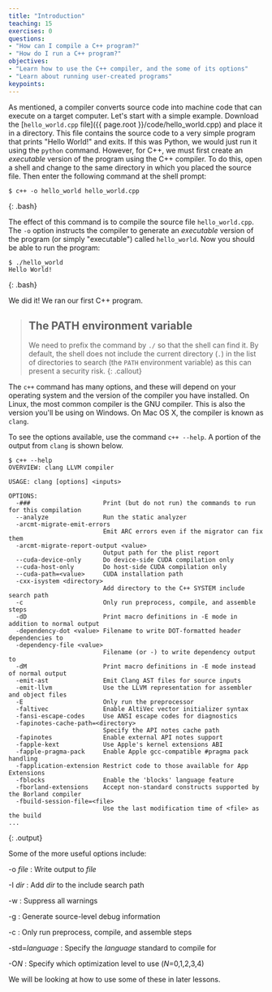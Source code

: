 ```yaml
---
title: "Introduction"
teaching: 15
exercises: 0
questions:
- "How can I compile a C++ program?"
- "How do I run a C++ program?"
objectives:
- "Learn how to use the C++ compiler, and the some of its options"
- "Learn about running user-created programs"
keypoints:
---
```

As mentioned, a compiler converts source code into machine code that can execute on a target computer. Let's start with a simple example. Download the
[`hello_world.cpp` file]({{ page.root }}/code/hello_world.cpp) and place it in a directory. This file contains the source code to a very simple program that prints "Hello World!" and exits. 
If this was Python, we would just run it using the `python` command. However, for C++, we must first create an *executable* version of the program
using the C++ compiler. To do this, open a shell and change to the same directory in which you placed the source file. Then enter the following
command at the shell prompt:

~~~
$ c++ -o hello_world hello_world.cpp
~~~
{: .bash}

The effect of this command is to compile the source file `hello_world.cpp`. The `-o` option instructs the compiler to generate an *executable* version 
of the program (or simply "executable") called `hello_world`. Now you should be able to run the program:

~~~
$ ./hello_world
Hello World!
~~~
{: .bash}

We did it! We ran our first C++ program.

> ## The PATH environment variable
>
> We need to prefix the command by `./` so that the shell can find it. By default, the shell does not include the current
> directory (`.`) in the list of directories to search (the `PATH` environment variable) as this can present a security risk.
{: .callout}

The `c++` command has many options, and these will depend on your operating system and the version of the compiler you have installed. On Linux,
the most common compiler is the GNU compiler. This is also the version you'll be using on Windows. On Mac OS X, the compiler is known as `clang`.

To see the options available, use the command `c++ --help`. A portion of the output from `clang` is shown below.

~~~
$ c++ --help
OVERVIEW: clang LLVM compiler

USAGE: clang [options] <inputs>

OPTIONS:
  -###                    Print (but do not run) the commands to run for this compilation
  --analyze               Run the static analyzer
  -arcmt-migrate-emit-errors
                          Emit ARC errors even if the migrator can fix them
  -arcmt-migrate-report-output <value>
                          Output path for the plist report
  --cuda-device-only      Do device-side CUDA compilation only
  --cuda-host-only        Do host-side CUDA compilation only
  --cuda-path=<value>     CUDA installation path
  -cxx-isystem <directory>
                          Add directory to the C++ SYSTEM include search path
  -c                      Only run preprocess, compile, and assemble steps
  -dD                     Print macro definitions in -E mode in addition to normal output
  -dependency-dot <value> Filename to write DOT-formatted header dependencies to
  -dependency-file <value>
                          Filename (or -) to write dependency output to
  -dM                     Print macro definitions in -E mode instead of normal output
  -emit-ast               Emit Clang AST files for source inputs
  -emit-llvm              Use the LLVM representation for assembler and object files
  -E                      Only run the preprocessor
  -faltivec               Enable AltiVec vector initializer syntax
  -fansi-escape-codes     Use ANSI escape codes for diagnostics
  -fapinotes-cache-path=<directory>
                          Specify the API notes cache path
  -fapinotes              Enable external API notes support
  -fapple-kext            Use Apple's kernel extensions ABI
  -fapple-pragma-pack     Enable Apple gcc-compatible #pragma pack handling
  -fapplication-extension Restrict code to those available for App Extensions
  -fblocks                Enable the 'blocks' language feature
  -fborland-extensions    Accept non-standard constructs supported by the Borland compiler
  -fbuild-session-file=<file>
                          Use the last modification time of <file> as the build 
...
~~~
{: .output}

Some of the more useful options include:

-o *file*
: Write output to *file*

-I *dir*
: Add *dir* to the include search path

-w
: Suppress all warnings

-g
: Generate source-level debug information

-c
: Only run preprocess, compile, and assemble steps

-std=*language*
: Specify the *language* standard to compile for

-O*N*
: Specify which optimization level to use (*N*=0,1,2,3,4)

We will be looking at how to use some of these in later lessons.